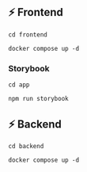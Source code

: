
## ⚡ Frontend

```
cd frontend
```

```
docker compose up -d
```

### Storybook

```
cd app
```

```
npm run storybook
```

## ⚡ Backend

```
cd backend
```

```
docker compose up -d
```
